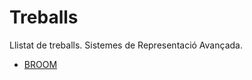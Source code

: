 # Treballs
Llistat de treballs. Sistemes de Representació Avançada.

* [BROOM](https://mariasaavedraguillem.github.io/broom/)
